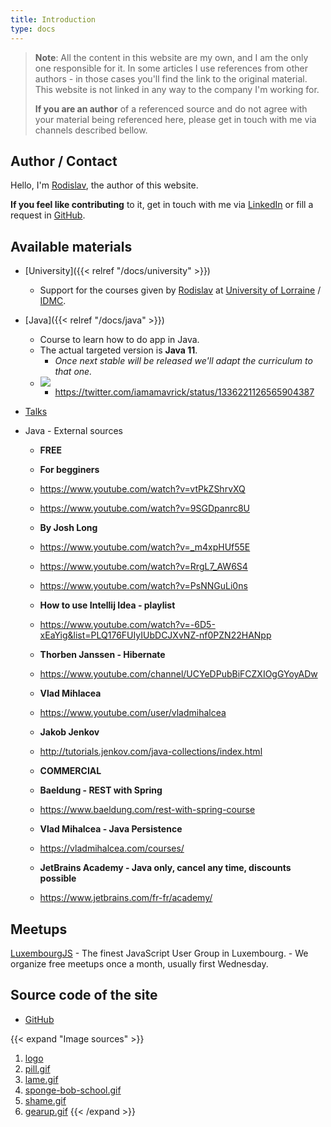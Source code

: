 ```yaml
---
title: Introduction
type: docs
---
```

> __Note__: All the content in this website are my own, and I am the only one responsible for it.
> In some articles I use references from other authors - in those cases you'll find the link to the original material.
> This website is not linked in any way to the company I'm working for.
> 
> __If you are an author__ of a referenced source and do not agree with your material being referenced here, 
> please get in touch with me via channels described bellow.

## Author / Contact

Hello, I'm [Rodislav](https://www.linkedin.com/in/rodislav/), the author of this website.

__If you feel like contributing__ to it, get in touch with me via [LinkedIn](https://www.linkedin.com/in/rodislav/) 
or fill a request in [GitHub](https://github.com/becoming/becoming.github.io/issues). 

## Available materials

 - [University]({{< relref "/docs/university" >}})
    - Support for the courses given by [Rodislav](https://www.linkedin.com/in/rodislav/) at [University of Lorraine](https://www.univ-lorraine.fr/) / [IDMC](https://idmc.univ-lorraine.fr/).
 - [Java]({{< relref "/docs/java" >}})
    - Course to learn how to do app in Java.
    - The actual targeted version is **Java 11**.
        - _Once next stable will be released we'll adapt the curriculum to that one._
    - ![](/java-mavrick-standard.jpeg)
        - https://twitter.com/iamamavrick/status/1336221126565904387
 - [Talks](https://talks-becoming-tech.netlify.app)
 
 - Java - External sources
    - __FREE__
      
    - __For begginers__
    - https://www.youtube.com/watch?v=vtPkZShrvXQ
    - https://www.youtube.com/watch?v=9SGDpanrc8U
    
   - __By Josh Long__
    - https://www.youtube.com/watch?v=_m4xpHUf55E
    - https://www.youtube.com/watch?v=RrgL7_AW6S4
    - https://www.youtube.com/watch?v=PsNNGuLi0ns

    - __How to use Intellij Idea - playlist__
    - https://www.youtube.com/watch?v=-6D5-xEaYig&list=PLQ176FUIyIUbDCJXvNZ-nf0PZN22HANpp

    - __Thorben Janssen - Hibernate__
    - https://www.youtube.com/channel/UCYeDPubBiFCZXIOgGYoyADw

    - __Vlad Mihlacea__
    - https://www.youtube.com/user/vladmihalcea

    - __Jakob Jenkov__
    - http://tutorials.jenkov.com/java-collections/index.html

    - __COMMERCIAL__

    - __Baeldung - REST with Spring__
    - https://www.baeldung.com/rest-with-spring-course

    - __Vlad Mihalcea - Java Persistence__
    - https://vladmihalcea.com/courses/

    - __JetBrains Academy - Java only, cancel any time, discounts possible__
    - https://www.jetbrains.com/fr-fr/academy/

## Meetups
[LuxembourgJS](https://luxemborgjs.com)
    - The finest JavaScript User Group in Luxembourg.
    - We organize free meetups once a month, usually first Wednesday.

## Source code of the site

 - [GitHub](https://github.com/becoming/becoming.github.io)

{{< expand "Image sources" >}}
1. [logo](https://www.flaticon.com/authors/freepik)
1. [pill.gif](https://tenor.com/view/blueor-red-pill-pills-choose-which-one-keanu-reeves-matrix-gif-3294524)
1. [lame.gif](https://tenor.com/view/lame-pff-regular-show-gif-13089206)
1. [sponge-bob-school.gif](https://tenor.com/view/school-gif-4472279)
1. [shame.gif](https://tenor.com/view/no-nope-smh-kanye-west-gif-4246025)
1. [gearup.gif](https://tenor.com/view/ready-battle-arnold-schwarzenegger-gear-gif-16766185)
{{< /expand >}}
